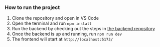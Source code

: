 ### How to run the project

1. Clone the repository and open in VS Code
2. Open the terminal and run `npm install`
3. Run the backend by checking out the steps in [the backend repository](https://github.com/ethemcastle/health-vault-backend/blob/main/README.md)
4. Once the backend is up and running, run `npm run dev`
5. The frontend will start at `http://localhost:5173/`
